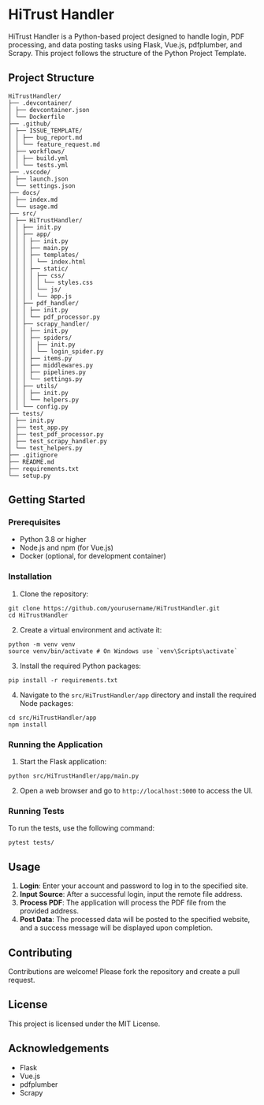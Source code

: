 # HiTrust Handler

HiTrust Handler is a Python-based project designed to handle login, PDF processing, and data posting tasks using Flask, Vue.js, pdfplumber, and Scrapy. This project follows the structure of the Python Project Template.

## Project Structure
```
HiTrustHandler/
├── .devcontainer/
│ ├── devcontainer.json
│ └── Dockerfile
├── .github/
│ ├── ISSUE_TEMPLATE/
│ │ ├── bug_report.md
│ │ └── feature_request.md
│ ├── workflows/
│ │ ├── build.yml
│ │ └── tests.yml
├── .vscode/
│ ├── launch.json
│ └── settings.json
├── docs/
│ ├── index.md
│ └── usage.md
├── src/
│ ├── HiTrustHandler/
│ │ ├── init.py
│ │ ├── app/
│ │ │ ├── init.py
│ │ │ ├── main.py
│ │ │ ├── templates/
│ │ │ │ └── index.html
│ │ │ ├── static/
│ │ │ │ ├── css/
│ │ │ │ │ └── styles.css
│ │ │ │ └── js/
│ │ │ │ └── app.js
│ │ ├── pdf_handler/
│ │ │ ├── init.py
│ │ │ └── pdf_processor.py
│ │ ├── scrapy_handler/
│ │ │ ├── init.py
│ │ │ ├── spiders/
│ │ │ │ ├── init.py
│ │ │ │ └── login_spider.py
│ │ │ ├── items.py
│ │ │ ├── middlewares.py
│ │ │ ├── pipelines.py
│ │ │ └── settings.py
│ │ ├── utils/
│ │ │ ├── init.py
│ │ │ └── helpers.py
│ │ └── config.py
├── tests/
│ ├── init.py
│ ├── test_app.py
│ ├── test_pdf_processor.py
│ ├── test_scrapy_handler.py
│ └── test_helpers.py
├── .gitignore
├── README.md
├── requirements.txt
└── setup.py
```
## Getting Started

### Prerequisites

- Python 3.8 or higher
- Node.js and npm (for Vue.js)
- Docker (optional, for development container)

### Installation

1. Clone the repository:
```
git clone https://github.com/yourusername/HiTrustHandler.git
cd HiTrustHandler
```
2. Create a virtual environment and activate it:
```
python -m venv venv
source venv/bin/activate # On Windows use `venv\Scripts\activate`
```
3. Install the required Python packages:
```
pip install -r requirements.txt
```

4. Navigate to the `src/HiTrustHandler/app` directory and install the required Node packages:

```
cd src/HiTrustHandler/app
npm install
```

### Running the Application

1. Start the Flask application:

```
python src/HiTrustHandler/app/main.py
```

2. Open a web browser and go to `http://localhost:5000` to access the UI.

### Running Tests

To run the tests, use the following command:

```
pytest tests/
```

## Usage

1. **Login**: Enter your account and password to log in to the specified site.
2. **Input Source**: After a successful login, input the remote file address.
3. **Process PDF**: The application will process the PDF file from the provided address.
4. **Post Data**: The processed data will be posted to the specified website, and a success message will be displayed upon completion.

## Contributing

Contributions are welcome! Please fork the repository and create a pull request.

## License

This project is licensed under the MIT License.

## Acknowledgements

- Flask
- Vue.js
- pdfplumber
- Scrapy

